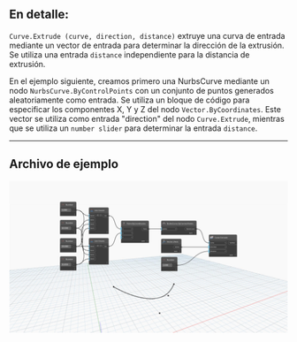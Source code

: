 <!--- Autodesk.DesignScript.Geometry.Curve.Extrude(curve, direction, distance) --->
<!--- 5NB3FDYBJDTGURCB4X7W2I7P2TIGXAXPEUVWUMM2BTWHJ3GXRJQA --->
## En detalle:
`Curve.Extrude (curve, direction, distance)` extruye una curva de entrada mediante un vector de entrada para determinar la dirección de la extrusión. Se utiliza una entrada `distance` independiente para la distancia de extrusión.

En el ejemplo siguiente, creamos primero una NurbsCurve mediante un nodo `NurbsCurve.ByControlPoints` con un conjunto de puntos generados aleatoriamente como entrada. Se utiliza un bloque de código para especificar los componentes X, Y y Z del nodo `Vector.ByCoordinates`. Este vector se utiliza como entrada "direction" del nodo `Curve.Extrude`, mientras que se utiliza un `number slider` para determinar la entrada `distance`.
___
## Archivo de ejemplo

![Curve.Extrude(curve, direction, distance)](./5NB3FDYBJDTGURCB4X7W2I7P2TIGXAXPEUVWUMM2BTWHJ3GXRJQA_img.jpg)
